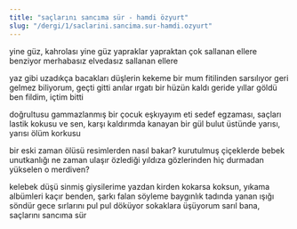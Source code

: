 ```yaml
---
title: "saçlarını sancıma sür - hamdi özyurt"
slug: "/dergi/1/saclarini.sancima.sur-hamdi.ozyurt"
---
```


yine güz, kahrolası yine güz
yapraklar yapraktan çok
     sallanan ellere benziyor
merhabasız elvedasız sallanan ellere

yaz gibi uzadıkça bacakları düşlerin
     kekeme bir mum fitilinden sarsılıyor
geri gelmez biliyorum, geçti gitti
anılar ırgatı bir hüzün kaldı geride
yıllar göldü ben fildim, içtim bitti

doğrultusu gammazlanmış
     bir çocuk eşkıyayım
eti sedef egzaması, saçları lastik kokusu
ve sen, karşı kaldırımda kanayan bir gül
bulut üstünde yarısı, yarısı ölüm korkusu

bir eski zaman ölüsü resimlerden nasıl bakar?
kurutulmuş çiçeklerde bebek unutkanlığı
ne zaman ulaşır özlediği yıldıza
     gözlerinden hiç durmadan
          yükselen o merdiven?

kelebek düşü sinmiş giysilerime yazdan
kirden kokarsa koksun, yıkama
albümleri kaçır benden, şarkı falan söyleme
baygınlık tadında yanan ışığı söndür
gece sırlarını pul pul döküyor sokaklara
üşüyorum sarıl bana, saçlarını sancıma sür
